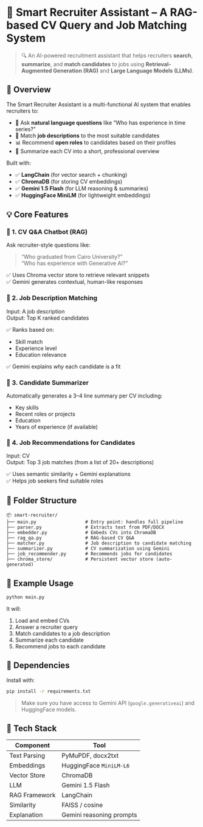 # 📄 Smart Recruiter Assistant – A RAG-based CV Query and Job Matching System

> 🔍 An AI-powered recruitment assistant that helps recruiters **search**, **summarize**, and **match candidates** to jobs using **Retrieval-Augmented Generation (RAG)** and **Large Language Models (LLMs)**.

## 🚀 Overview

The Smart Recruiter Assistant is a multi-functional AI system that enables recruiters to:
- 🧠 Ask **natural language questions** like “Who has experience in time series?”
- 📌 Match **job descriptions** to the most suitable candidates
- 📊 Recommend **open roles** to candidates based on their profiles
- 📝 Summarize each CV into a short, professional overview

Built with:
- ✅ **LangChain** (for vector search + chunking)
- ✅ **ChromaDB** (for storing CV embeddings)
- ✅ **Gemini 1.5 Flash** (for LLM reasoning & summaries)
- ✅ **HuggingFace MiniLM** (for lightweight embeddings)

## 💡 Core Features

### 🔎 1. CV Q&A Chatbot (RAG)
Ask recruiter-style questions like:
> “Who graduated from Cairo University?”  
> “Who has experience with Generative AI?”

✅ Uses Chroma vector store to retrieve relevant snippets  
✅ Gemini generates contextual, human-like responses

### 🎯 2. Job Description Matching
Input: A job description  
Output: Top K ranked candidates

✅ Ranks based on:
- Skill match  
- Experience level  
- Education relevance  

✅ Gemini explains *why* each candidate is a fit

### 📄 3. Candidate Summarizer
Automatically generates a 3–4 line summary per CV including:
- Key skills
- Recent roles or projects
- Education
- Years of experience (if available)

### 📌 4. Job Recommendations for Candidates
Input: CV  
Output: Top 3 job matches (from a list of 20+ descriptions)

✅ Uses semantic similarity + Gemini explanations  
✅ Helps job seekers find suitable roles

## 📁 Folder Structure

```
📦 smart-recruiter/
├── main.py                  # Entry point: handles full pipeline
├── parser.py                # Extracts text from PDF/DOCX
├── embedder.py              # Embeds CVs into ChromaDB
├── rag_qa.py                # RAG-based CV Q&A
├── matcher.py               # Job description to candidate matching
├── summarizer.py            # CV summarization using Gemini
├── job_recommender.py       # Recommends jobs for candidates
├── chroma_store/            # Persistent vector store (auto-generated)
```

## 🧪 Example Usage

```bash
python main.py
```

It will:
1. Load and embed CVs
2. Answer a recruiter query
3. Match candidates to a job description
4. Summarize each candidate
5. Recommend jobs to each candidate

## 🔧 Dependencies

Install with:

```bash
pip install -r requirements.txt
```

> Make sure you have access to Gemini API (`google.generativeai`) and HuggingFace models.

## 📌 Tech Stack

| Component | Tool |
|----------|------|
| Text Parsing | PyMuPDF, docx2txt |
| Embeddings | HuggingFace `MiniLM-L6` |
| Vector Store | ChromaDB |
| LLM | Gemini 1.5 Flash |
| RAG Framework | LangChain |
| Similarity | FAISS / cosine |
| Explanation | Gemini reasoning prompts |

